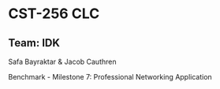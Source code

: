 # CST-256 CLC 
## Team: IDK ##
Safa Bayraktar & Jacob Cauthren

Benchmark - Milestone 7: Professional Networking Application 
